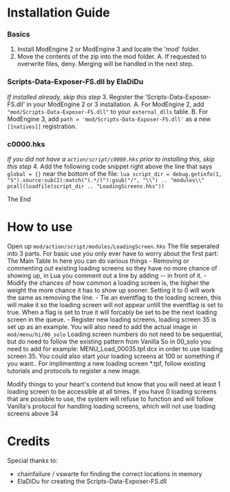 # Installation Guide
### Basics
1. Install ModEngine 2 or ModEngine 3 and locate the 'mod' folder.
2. Move the contents of the zip into the mod folder.
    A. If requested to overwrite files, deny. Merging will be handled in the next step.

### Scripts-Data-Exposer-FS.dll by ElaDiDu
*If installed already, skip this step*
3. Register the 'Scripts-Data-Exposer-FS.dll' in your ModEngine 2 or 3 installation.
    A. For ModEngine 2, add `"mod/Scripts-Data-Exposer-FS.dll"` to your `external_dlls` table.
    B. For ModEngine 3, add `path = 'mod/Scripts-Data-Exposer-FS.dll'` as a new `[[natives]]` registration.

### c0000.hks
*If you did not have a `action/script/c0000.hks` prior to installing this, skip this step*
4. Add the following code snippet right above the line that says `global = {}` near the bottom of the file:
    ```lua
    script_dir = debug.getinfo(1, "S").source:sub(2):match("(.*/)"):gsub("/", "\\") .. "modules\\"
    pcall(loadfile(script_dir .. "LoadingScreens.hks"))
    ```

The End


# How to use
Open up `mod/action/script/modules/LoadingScreen.hks`
The file seperated into 3 parts. For basic use you only ever have to worry about the first part: The Main Table
In here you can do various things
    - Removing or commenting out existing loading screens so they have no more chance of showing up, in Lua you comment out a line by adding -- in front of it.
    - Modify the chances of how common a loading screen is, the higher the weight the more chance it has to show up sooner. 
      Setting it to 0 will work the same as removing the line.
    - Tie an eventflag to the loading screen, this will make it so the loading screen will not appear untill the eventflag is set to true. 
      When a flag is set to true it will forcably be set to be the next loading screen in the queue.
    - Register new loading screens, loading screen 35 is set up as an example. You will also need to add the actual image in `mod/menu/hi/00_solo`
      Loading screen numbers do not need to be sequential, but do need to follow the existing pattern from Vanilla
      So in 00_solo you need to add for example: MENU_Load_00035.tpf.dcx in order to use loading screen 35. You could also start your loading screens at 100 or something if you want..
      For implimenting a new loading screen *.tpf, follow existing tutorials and protocols to register a new image.

Modify things to your heart's contend but know that you will need at least 1 loading screen to be accessible at all times.
If you have 0 loading screens that are possible to use, the system will refuse to function and will follow Vanilla's protocol for handling loading screens, which will not use loading screens above 34


# Credits
Special thanks to:
- chainfailure / vswarte for finding the correct locations in memory
- ElaDiDu for creating the Scripts-Data-Exposer-FS.dll

